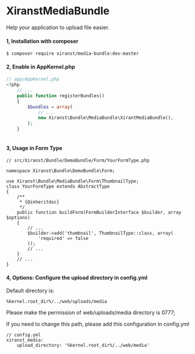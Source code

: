 # XiranstMediaBundle
Help your application to upload file easier.

#### 1, Installation with composer

```
$ composer require xiranst/media-bundle:dev-master
```

#### 2, Enable in AppKernel.php

```php
// app/AppKernel.php
<?php
    // ...
    public function registerBundles()
    {
        $bundles = array(
            // ...
            new Xiranst\Bundle\MediaBundle\XirantMediaBundle(),
        );
    }
    
```
#### 3, Usage in Form Type

```
// src/Xiranst/Bundle/DemoBundle/Form/YourFormType.php

namespace Xiranst\Bundle\DemoBundle\Form;

use Xiranst\Bundle\MediaBundle\Form\ThumbnailType;
class YourFormType extends AbstractType
{
    /**
     * {@inheritdoc}
     */
    public function buildForm(FormBuilderInterface $builder, array $options)
    {
	    // ...
        $builder->add('thumbnail', ThumbnailType::class, array(
            'required' => false
        ));
        // ...
    }
    // ...
}
```

#### 4, Options: Configure the upload directory in config.yml

Default directory is:

```
%kernel.root_dir%/../web/uploads/media
```

Please make the permission of web/uploads/media directory is 0777;

If you need to change this path, please add this configuration in config.yml

    // config.yml
    xiranst_media:
    	upload_directory: '%kernel.root_dir%/../web/media'